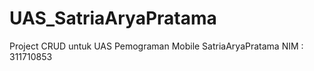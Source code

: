 # UAS_SatriaAryaPratama
 Project CRUD untuk UAS Pemograman Mobile SatriaAryaPratama NIM : 311710853
